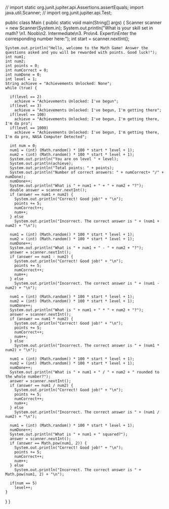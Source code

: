 
// import static org.junit.jupiter.api.Assertions.assertEquals;
import java.util.Scanner;
// import org.junit.jupiter.api.Test;

public class Main {
  public static void main(String[] args) {
    Scanner scanner = new Scanner(System.in);
    System.out.println("What is your skill set in math? \n1. Noob\n2. Intermediate\n3. Pro\n4. Expert\nEnter the corresponding number here:");
    int start = scanner.nextInt();
    
    System.out.println("Hello, welcome to the Math Game! Answer the questions asked and you will be rewarded with points. Good luck!");
    int num1;
    int num2;
    int points = 0;
    int numCorrect = 0;
    int numDone = 0;
    int level = 1;
    String achieve = "Achievements Unlocked: None";
    while (true) {

      if(level == 2) 
        achieve = "Achievements Unlocked: I've begun";
      if(level == 3) 
        achieve = "Achievements Unlocked: I've begun, I'm getting there";
      if(level == 100)
        achieve = "Achievements Unlocked: I've begun, I'm getting there, I'm da pro";
      if(level == 1000)
        achieve = "Achievements Unlocked: I've begun, I'm getting there, I'm da pro, NASA Computer Detected";
      
      int num = 0;
      num1 = (int) (Math.random() * 100 * start * level + 1);
      num2 = (int) (Math.random() * 100 * start * level + 1);
      System.out.println("You are on level " + level);
      System.out.println(achieve);
      System.out.println("Total points: " + points);
      System.out.println("Number of correct answers: " + numCorrect+ "/" + numDone);
      numDone++;
      System.out.println("What is " + num1 + " + " + num2 + "?");
      double answer = scanner.nextInt();
      if (answer == num1 + num2) {
        System.out.println("Correct! Good job!" + "\n");
        points += 5;
        numCorrect++;
        num++;
      } else
        System.out.println("Incorrect. The correct answer is " + (num1 + num2) + "\n");

      num1 = (int) (Math.random() * 100 * start * level + 1);
      num2 = (int) (Math.random() * 100 * start * level + 1);
      numDone++;
      System.out.println("What is " + num1 + " - " + num2 + "?");
      answer = scanner.nextInt();
      if (answer == num1 - num2) {
        System.out.println("Correct! Good job!" + "\n");
        points += 5;
        numCorrect++;
        num++;
      } else
        System.out.println("Incorrect. The correct answer is " + (num1 - num2) + "\n");

      num1 = (int) (Math.random() * 100 * start * level + 1);
      num2 = (int) (Math.random() * 100 * start * level + 1);
      numDone++;
      System.out.println("What is " + num1 + " * " + num2 + "?");
      answer = scanner.nextInt();
      if (answer == num1 * num2) {
        System.out.println("Correct! Good job!" + "\n");
        points += 5;
        numCorrect++;
        num++;
      } else
        System.out.println("Incorrect. The correct answer is " + (num1 * num2) + "\n");

      num1 = (int) (Math.random() * 100 * start * level + 1);
      num2 = (int) (Math.random() * 100 * start * level + 1);
      numDone++;
      System.out.println("What is " + num1 + " / " + num2 + " rounded to the whole number?");
      answer = scanner.nextInt();
      if (answer == num1 / num2) {
        System.out.println("Correct! Good job!" + "\n");
        points += 5;
        numCorrect++;
        num++;
      } else
        System.out.println("Incorrect. The correct answer is " + (num1 / num2) + "\n");

      num1 = (int) (Math.random() * 100 * start * level + 1);
      numDone++;
      System.out.println("What is " + num1 + " squared?");
      answer = scanner.nextInt();
      if (answer == Math.pow(num1, 2)) {
        System.out.println("Correct! Good job!" + "\n");
        points += 5;
        numCorrect++;
        num++;
      } else
        System.out.println("Incorrect. The correct answer is " + Math.pow(num1, 2) + "\n");
      
      if(num == 5)
        level++;
    }
  }
}
